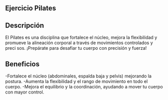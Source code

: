 ## Ejercicio Pilates

## Descripción
El Pilates es una disciplina que fortalece el núcleo, mejora la flexibilidad y
promueve la alineación corporal a través de movimientos controlados y preci
sos. ¡Prepárate para desafiar tu cuerpo con precisión y fuerza!
 
## Beneficios
-Fortalece el núcleo (abdominales, espalda baja y pelvis) mejorando la postura.
-Aumenta la flexibilidad y el rango de movimiento en todo el cuerpo.
-Mejora el equilibrio y la coordinación, ayudando a mover tu cuerpo con mayor control.
